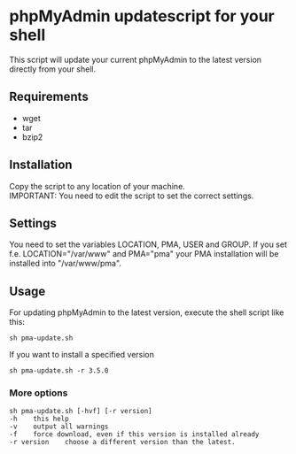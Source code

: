 # phpMyAdmin updatescript for your shell
This script will update your current phpMyAdmin to the latest version directly from your shell.

## Requirements
- wget
- tar
- bzip2

## Installation
Copy the script to any location of your machine.   
IMPORTANT: You need to edit the script to set the correct settings.

## Settings

You need to set the variables LOCATION, PMA, USER and GROUP. If you set f.e. LOCATION="/var/www" and PMA="pma" your PMA
installation will be installed into "/var/www/pma".

## Usage
For updating phpMyAdmin to the latest version, execute the shell script like this:

    sh pma-update.sh

If you want to install a specified version

    sh pma-update.sh -r 3.5.0
    
### More options
    sh pma-update.sh [-hvf] [-r version]  
    -h    this help  
    -v    output all warnings  
    -f    force download, even if this version is installed already  
    -r version    choose a different version than the latest.  